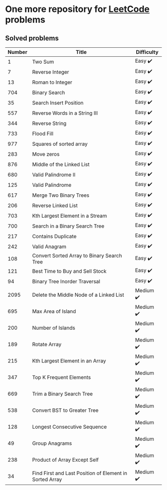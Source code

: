# One more repository for [LeetCode](https://leetcode.com/) problems

## Solved problems

| Number | Title                                                   | Difficulty                |
|--------|---------------------------------------------------------|---------------------------|
| 1      | Two Sum                                                 | Easy :heavy_check_mark:   |
| 7      | Reverse Integer                                         | Easy :heavy_check_mark:   |
| 13     | Roman to Integer                                        | Easy :heavy_check_mark:   |
| 704    | Binary Search                                           | Easy :heavy_check_mark:   |
| 35     | Search Insert Position                                  | Easy :heavy_check_mark:   |
| 557    | Reverse Words in a String III                           | Easy :heavy_check_mark:   |
| 344    | Reverse String                                          | Easy :heavy_check_mark:   |
| 733    | Flood Fill                                              | Easy :heavy_check_mark:   |
| 977    | Squares of sorted array                                 | Easy :heavy_check_mark:   |
| 283    | Move zeros                                              | Easy :heavy_check_mark:   |
| 876    | Middle of the Linked List                               | Easy :heavy_check_mark:   |
| 680    | Valid Palindrome II                                     | Easy :heavy_check_mark:   |
| 125    | Valid Palindrome                                        | Easy :heavy_check_mark:   |
| 617    | Merge Two Binary Trees                                  | Easy :heavy_check_mark:   |
| 206    | Reverse Linked List                                     | Easy :heavy_check_mark:   |
| 703    | Kth Largest Element in a Stream                         | Easy :heavy_check_mark:   |
| 700    | Search in a Binary Search Tree                          | Easy :heavy_check_mark:   |
| 217    | Contains Duplicate                                      | Easy :heavy_check_mark:   |
| 242    | Valid Anagram                                           | Easy :heavy_check_mark:   |
| 108    | Convert Sorted Array to Binary Search Tree              | Easy :heavy_check_mark:   |
| 121    | Best Time to Buy and Sell Stock                         | Easy :heavy_check_mark:   |
| 94     | Binary Tree Inorder Traversal                           | Easy :heavy_check_mark:   |
| 2095   | Delete the Middle Node of a Linked List                 | Medium :heavy_check_mark: |
| 695    | Max Area of Island                                      | Medium :heavy_check_mark: |
| 200    | Number of Islands                                       | Medium :heavy_check_mark: |
| 189    | Rotate Array                                            | Medium :heavy_check_mark: |
| 215    | Kth Largest Element in an Array                         | Medium :heavy_check_mark: |
| 347    | Top K Frequent Elements                                 | Medium :heavy_check_mark: |
| 669    | Trim a Binary Search Tree                               | Medium :heavy_check_mark: |
| 538    | Convert BST to Greater Tree                             | Medium :heavy_check_mark: |
| 128    | Longest Consecutive Sequence                            | Medium :heavy_check_mark: |
| 49     | Group Anagrams                                          | Medium :heavy_check_mark: |
| 238    | Product of Array Except Self                            | Medium :heavy_check_mark: |
| 34     | Find First and Last Position of Element in Sorted Array | Medium :heavy_check_mark: |